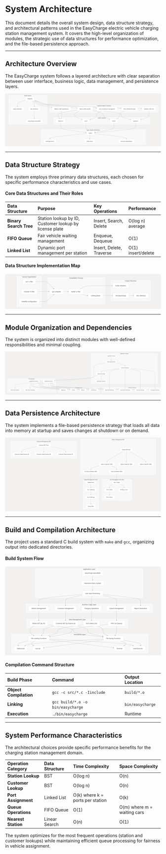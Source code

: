 # System Architecture

This document details the overall system design, data structure strategy, and architectural patterns used in the EasyCharge electric vehicle charging station management system. It covers the high-level organization of modules, the strategic use of data structures for performance optimization, and the file-based persistence approach.

---

## Architecture Overview
The EasyCharge system follows a layered architecture with clear separation between user interface, business logic, data management, and persistence layers.

![System Architecture Diagram](Architecture%20Documentation/System%20Architecture/system-architecture-diagram.png)

---

## Data Structure Strategy
The system employs three primary data structures, each chosen for specific performance characteristics and use cases.

#### Core Data Structures and Their Roles
| Data Structure | Purpose | Key Operations | Performance |
| :--- | :--- | :--- | :--- |
| **Binary Search Tree** | Station lookup by ID, Customer lookup by license plate | Insert, Search, Delete | O(log n) average |
| **FIFO Queue** | Fair vehicle waiting management | Enqueue, Dequeue | O(1) |
| **Linked List** | Dynamic port management per station | Insert, Delete, Traverse | O(1) insert/delete |

#### Data Structure Implementation Map
![Data Structure Map](Architecture%20Documentation/System%20Architecture/data-structure-map.png)

---

## Module Organization and Dependencies
The system is organized into distinct modules with well-defined responsibilities and minimal coupling.

![Module Dependency Diagram](Architecture%20Documentation/System%20Architecture/module-dependency-diagram.png)

---

## Data Persistence Architecture
The system implements a file-based persistence strategy that loads all data into memory at startup and saves changes at shutdown or on demand.

![Persistence Layer Design](Architecture%20Documentation/System%20Architecture/persistence-layer-design.png)

---

## Build and Compilation Architecture
The project uses a standard C build system with `make` and `gcc`, organizing output into dedicated directories.

#### Build System Flow
![Build System Flow](Architecture%20Documentation/System%20Architecture/build-system-flow.png)

#### Compilation Command Structure
| Build Phase | Command | Output Location |
| :--- | :--- | :--- |
| **Object Compilation** | `gcc -c src/*.c -Iinclude` | `build/*.o` |
| **Linking** | `gcc build/*.o -o bin/easycharge` | `bin/easycharge` |
| **Execution** | `./bin/easycharge` | Runtime |

---

## System Performance Characteristics
The architectural choices provide specific performance benefits for the charging station management domain.

| Operation Category | Data Structure | Time Complexity | Space Complexity |
| :--- | :--- | :--- | :--- |
| **Station Lookup** | BST | O(log n) | O(n) |
| **Customer Lookup** | BST | O(log n) | O(n) |
| **Port Assignment** | Linked List | O(k) where k = ports per station | O(k) |
| **Queue Operations** | FIFO Queue | O(1) | O(m) where m = waiting cars |
| **Nearest Station** | Linear Search | O(n) | O(1) |

The system optimizes for the most frequent operations (station and customer lookups) while maintaining efficient queue processing for fairness in vehicle assignment.